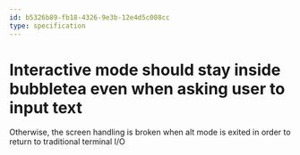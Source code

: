 ```yaml
---
id: b5326b89-fb18-4326-9e3b-12e4d5c008cc
type: specification
---
```


# Interactive mode should stay inside bubbletea even when asking user to input text

Otherwise, the screen handling is broken when alt mode is exited in order to return to traditional terminal I/O
